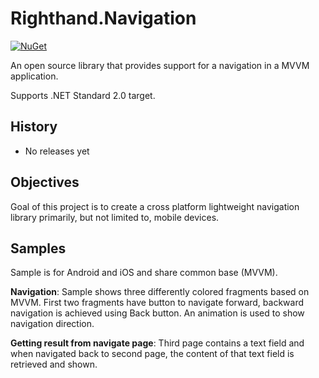 # Righthand.Navigation

[![NuGet](https://img.shields.io/nuget/v/Righthand.Navigation.svg)](https://www.nuget.org/packages/Righthand.Navigation)

An open source library that provides support for a navigation in a MVVM application.

Supports .NET Standard 2.0 target.

## History

* No releases yet

## Objectives

Goal of this project is to create a cross platform lightweight navigation library primarily, but not limited to, mobile devices.

## Samples

Sample is for Android and iOS and share common base (MVVM).

**Navigation**: Sample shows three differently colored fragments based on MVVM. First two fragments have button to navigate forward, backward navigation is achieved using Back button. An animation is used to show navigation direction. 

**Getting result from navigate page**: Third page contains a text field and when navigated back to second page, the content of that text field is retrieved and shown.